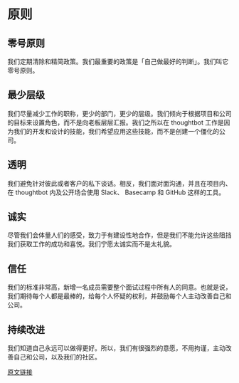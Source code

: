 # 原则

## 零号原则

我们定期清除和精简政策。我们最重要的政策是「自己做最好的判断」。我们叫它零号原则。

## 最少层级

我们尽量减少工作的职称，更少的部门，更少的层级。我们倾向于根据项目和公司的目标来设置角色，而不是向老板层层汇报。我们之所以在 thoughtbot 工作是因为我们的开发和设计的技能，我们希望应用这些技能，而不是创建一个僵化的公司。

## 透明

我们避免针对彼此或者客户的私下谈话。相反，我们面对面沟通，并且在项目内、在 thoughtbot 内及公开场合使用 Slack、 Basecamp 和 GitHub 这样的工具。

## 诚实

尽管我们会体量人们的感受，致力于有建设性地合作，但是我们不能允许这些阻挡我们获取工作的成功和喜悦。我们宁愿太诚实而不是太礼貌。

## 信任

我们的标准非常高，新增一名成员需要整个面试过程中所有人的同意。也就是说，我们期待每个人都是最棒的，给每个人怀疑的权利，并鼓励每个人主动改善自己和公司。

## 持续改进

我们知道自己永远可以做得更好。所以，我们有很强烈的意愿，不用拘谨，主动改善自己和公司，以及我们的社区。

[原文链接](https://thoughtbot.com/playbook/our-company/principles)
